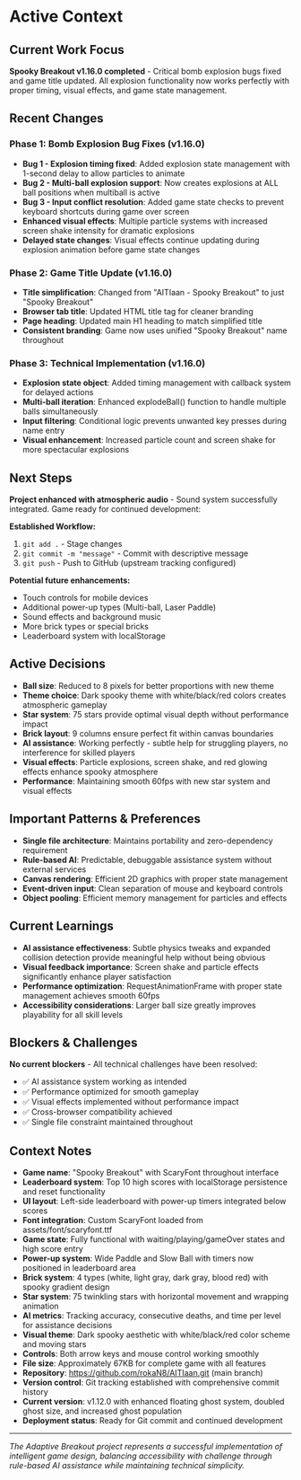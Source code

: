 # Active Context

## Current Work Focus
**Spooky Breakout v1.16.0 completed** - Critical bomb explosion bugs fixed and game title updated. All explosion functionality now works perfectly with proper timing, visual effects, and game state management.

## Recent Changes
### **Phase 1: Bomb Explosion Bug Fixes (v1.16.0)**
- **Bug 1 - Explosion timing fixed**: Added explosion state management with 1-second delay to allow particles to animate
- **Bug 2 - Multi-ball explosion support**: Now creates explosions at ALL ball positions when multiball is active
- **Bug 3 - Input conflict resolution**: Added game state checks to prevent keyboard shortcuts during game over screen
- **Enhanced visual effects**: Multiple particle systems with increased screen shake intensity for dramatic explosions
- **Delayed state changes**: Visual effects continue updating during explosion animation before game state changes

### **Phase 2: Game Title Update (v1.16.0)**
- **Title simplification**: Changed from "AITIaan - Spooky Breakout" to just "Spooky Breakout"
- **Browser tab title**: Updated HTML title tag for cleaner branding
- **Page heading**: Updated main H1 heading to match simplified title
- **Consistent branding**: Game now uses unified "Spooky Breakout" name throughout

### **Phase 3: Technical Implementation (v1.16.0)**
- **Explosion state object**: Added timing management with callback system for delayed actions
- **Multi-ball iteration**: Enhanced explodeBall() function to handle multiple balls simultaneously
- **Input filtering**: Conditional logic prevents unwanted key presses during name entry
- **Visual enhancement**: Increased particle count and screen shake for more spectacular explosions

## Next Steps
**Project enhanced with atmospheric audio** - Sound system successfully integrated. Game ready for continued development:

**Established Workflow:**
1. `git add .` - Stage changes
2. `git commit -m "message"` - Commit with descriptive message
3. `git push` - Push to GitHub (upstream tracking configured)

**Potential future enhancements:**
- Touch controls for mobile devices
- Additional power-up types (Multi-ball, Laser Paddle)
- Sound effects and background music
- More brick types or special bricks
- Leaderboard system with localStorage

## Active Decisions
- **Ball size**: Reduced to 8 pixels for better proportions with new theme
- **Theme choice**: Dark spooky theme with white/black/red colors creates atmospheric gameplay
- **Star system**: 75 stars provide optimal visual depth without performance impact
- **Brick layout**: 9 columns ensure perfect fit within canvas boundaries
- **AI assistance**: Working perfectly - subtle help for struggling players, no interference for skilled players
- **Visual effects**: Particle explosions, screen shake, and red glowing effects enhance spooky atmosphere
- **Performance**: Maintaining smooth 60fps with new star system and visual effects

## Important Patterns & Preferences
- **Single file architecture**: Maintains portability and zero-dependency requirement
- **Rule-based AI**: Predictable, debuggable assistance system without external services
- **Canvas rendering**: Efficient 2D graphics with proper state management
- **Event-driven input**: Clean separation of mouse and keyboard controls
- **Object pooling**: Efficient memory management for particles and effects

## Current Learnings
- **AI assistance effectiveness**: Subtle physics tweaks and expanded collision detection provide meaningful help without being obvious
- **Visual feedback importance**: Screen shake and particle effects significantly enhance player satisfaction
- **Performance optimization**: RequestAnimationFrame with proper state management achieves smooth 60fps
- **Accessibility considerations**: Larger ball size greatly improves playability for all skill levels

## Blockers & Challenges
**No current blockers** - All technical challenges have been resolved:
- ✅ AI assistance system working as intended
- ✅ Performance optimized for smooth gameplay
- ✅ Visual effects implemented without performance impact
- ✅ Cross-browser compatibility achieved
- ✅ Single file constraint maintained throughout

## Context Notes
- **Game name**: "Spooky Breakout" with ScaryFont throughout interface
- **Leaderboard system**: Top 10 high scores with localStorage persistence and reset functionality
- **UI layout**: Left-side leaderboard with power-up timers integrated below scores
- **Font integration**: Custom ScaryFont loaded from assets/font/scaryfont.ttf
- **Game state**: Fully functional with waiting/playing/gameOver states and high score entry
- **Power-up system**: Wide Paddle and Slow Ball with timers now positioned in leaderboard area
- **Brick system**: 4 types (white, light gray, dark gray, blood red) with spooky gradient design
- **Star system**: 75 twinkling stars with horizontal movement and wrapping animation
- **AI metrics**: Tracking accuracy, consecutive deaths, and time per level for assistance decisions
- **Visual theme**: Dark spooky aesthetic with white/black/red color scheme and moving stars
- **Controls**: Both arrow keys and mouse control working smoothly
- **File size**: Approximately 67KB for complete game with all features
- **Repository**: https://github.com/rokaN8/AITIaan.git (main branch)
- **Version control**: Git tracking established with comprehensive commit history
- **Current version**: v1.12.0 with enhanced floating ghost system, doubled ghost size, and increased ghost population
- **Deployment status**: Ready for Git commit and continued development

---
*The Adaptive Breakout project represents a successful implementation of intelligent game design, balancing accessibility with challenge through rule-based AI assistance while maintaining technical simplicity.*
